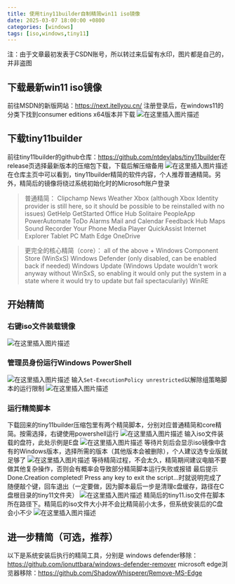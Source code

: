 ```yaml
---
title: 使用tiny11builder自制精简win11 iso镜像
date: 2025-03-07 18:00:00 +0800
categories: [windows]
tags: [iso,windows,tiny11]
---
```

注：由于文章最初发表于CSDN账号，所以转过来后留有水印，图片都是自己的，并非盗图
## 下载最新win11 iso镜像
前往MSDN的新版网站：https://next.itellyou.cn/
注册登录后，在windows11的分类下找到consumer editions x64版本并下载
![在这里插入图片描述](https://ghostdavid.top/assets/images/2025-03-07-tiny11builder/1.png)
## 下载tiny11builder
前往tiny11builder的github仓库：https://github.com/ntdevlabs/tiny11builder​
在release页选择最新版本的压缩包下载，下载后解压缩备用
![在这里插入图片描述](https://ghostdavid.top/assets/images/2025-03-07-tiny11builder/2.png)
在仓库主页中可以看到，tiny11builder精简的软件内容，个人推荐普通精简。另外，精简后的镜像将绕过系统初始化时的Microsoft账户登录
>普通精简：
Clipchamp
News
Weather
Xbox (although Xbox Identity provider is still here, so it should be possible to be reinstalled with no issues)
GetHelp
GetStarted
Office Hub
Solitaire
PeopleApp
PowerAutomate
ToDo
Alarms
Mail and Calendar
Feedback Hub
Maps
Sound Recorder
Your Phone
Media Player
QuickAssist
Internet Explorer
Tablet PC Math
Edge
OneDrive

>更完全的核心精简（core）：
all of the above +
Windows Component Store (WinSxS)
Windows Defender (only disabled, can be enabled back if needed)
Windows Update (Windows Update wouldn't work anyway without WinSxS, so enabling it would only put the system in a state where it would try to update but fail spectacularily)
WinRE

## 开始精简
### 右键iso文件装载镜像
![在这里插入图片描述](https://ghostdavid.top/assets/images/2025-03-07-tiny11builder/3.png)
### 管理员身份运行Windows PowerShell
![在这里插入图片描述](https://ghostdavid.top/assets/images/2025-03-07-tiny11builder/4.png)
输入`Set-ExecutionPolicy unrestricted`以解除组策略脚本的运行限制
![在这里插入图片描述](https://ghostdavid.top/assets/images/2025-03-07-tiny11builder/5.png)
### 运行精简脚本
下载回来的tiny11builder压缩包里有两个精简脚本，分别对应普通精简和core精简。按需选择，右键使用powershell运行
![在这里插入图片描述](https://ghostdavid.top/assets/images/2025-03-07-tiny11builder/6.png)
输入iso文件装载的盘符，此处示例是E盘
![在这里插入图片描述](https://ghostdavid.top/assets/images/2025-03-07-tiny11builder/7.png)
等待片刻后会显示iso镜像中含有的Windows版本，选择所需的版本（其他版本会被删除），个人建议选专业版就足够了
![在这里插入图片描述](https://ghostdavid.top/assets/images/2025-03-07-tiny11builder/8.png)
等待精简过程，不会太久，精简期间建议电脑不要做其他复杂操作，否则会有概率会导致部分精简脚本运行失败或报错
最后提示Done.Creation completed! Press any key to exit the script...时就说明完成了
随便敲个键，回车退出（一定要做，因为脚本最后一步是清理c盘缓存，路径在C盘根目录的tiny11文件夹）
![在这里插入图片描述](https://ghostdavid.top/assets/images/2025-03-07-tiny11builder/9.png)
精简后的tiny11.iso文件在脚本所在路径下。精简后的iso文件大小并不会比精简前小太多，但系统安装后的C盘会小不少
![在这里插入图片描述](https://ghostdavid.top/assets/images/2025-03-07-tiny11builder/10.png)

## 进一步精简（可选，推荐）
以下是系统安装后执行的精简工具，分别是
windows defender移除：https://github.com/ionuttbara/windows-defender-remover
microsoft edge浏览器移除：https://github.com/ShadowWhisperer/Remove-MS-Edge
